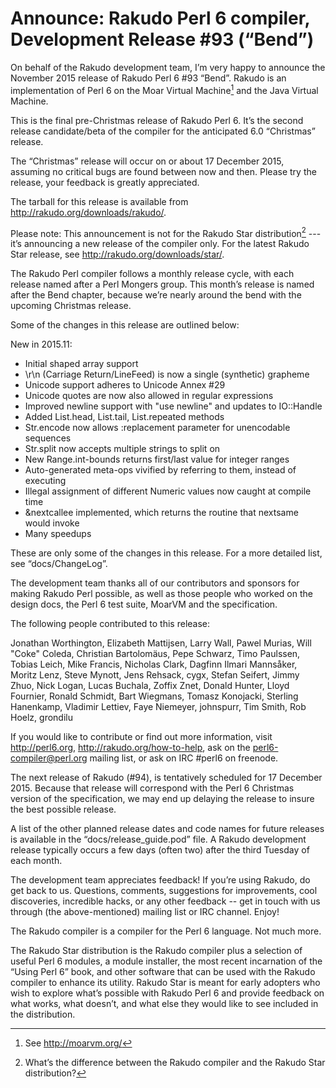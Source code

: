 # Announce: Rakudo Perl 6 compiler, Development Release #93 (“Bend”)

On behalf of the Rakudo development team, I’m very happy to announce the November
2015 release of Rakudo Perl 6 #93 “Bend”. Rakudo is an implementation of
Perl 6 on the Moar Virtual Machine[^1] and the Java Virtual Machine.

This is the final pre-Christmas release of Rakudo Perl 6. It’s the second
release candidate/beta of the compiler for the anticipated 6.0 “Christmas”
release.

The “Christmas” release will occur on or about 17 December 2015, assuming
no critical bugs are found between now and then. Please try the release,
your feedback is greatly appreciated.

The tarball for this release is available from <http://rakudo.org/downloads/rakudo/>.

Please note: This announcement is not for the Rakudo Star
distribution[^2] --- it’s announcing a new release of the compiler
only. For the latest Rakudo Star release, see
<http://rakudo.org/downloads/star/>.

The Rakudo Perl compiler follows a monthly release cycle, with each
release named after a Perl Mongers group. This month’s release is named after
the Bend chapter, because we’re nearly around the bend with the upcoming
Christmas release.

Some of the changes in this release are outlined below:

New in 2015.11:
   + Initial shaped array support
   + \r\n (Carriage Return/LineFeed) is now a single (synthetic) grapheme
   + Unicode support adheres to Unicode Annex #29
   + Unicode quotes are now also allowed in regular expressions
   + Improved newline support with "use newline" and updates to IO::Handle
   + Added List.head, List.tail, List.repeated methods
   + Str.encode now allows :replacement parameter for unencodable sequences
   + Str.split now accepts multiple strings to split on
   + New Range.int-bounds returns first/last value for integer ranges
   + Auto-generated meta-ops vivified by referring to them, instead of executing
   + Illegal assignment of different Numeric values now caught at compile time
   + &nextcallee implemented, which returns the routine that nextsame would invoke
   + Many speedups

These are only some of the changes in this release. For a more
detailed list, see “docs/ChangeLog”.

The development team thanks all of our contributors and sponsors for
making Rakudo Perl possible, as well as those people who worked on
the design docs, the Perl 6 test suite, MoarVM and the specification.

The following people contributed to this release:

Jonathan Worthington, Elizabeth Mattijsen, Larry Wall, Pawel Murias, Will "Coke" Coleda, Christian Bartolomäus, Pepe Schwarz, Timo Paulssen, Tobias Leich, Mike Francis, Nicholas Clark, Dagfinn Ilmari Mannsåker, Moritz Lenz, Steve Mynott, Jens Rehsack, cygx, Stefan Seifert, Jimmy Zhuo, Nick Logan, Lucas Buchala, Zoffix Znet, Donald Hunter, Lloyd Fournier, Ronald Schmidt, Bart Wiegmans, Tomasz Konojacki, Sterling Hanenkamp, Vladimir Lettiev, Faye Niemeyer, johnspurr, Tim Smith, Rob Hoelz, grondilu

If you would like to contribute or find out more information, visit
<http://perl6.org>, <http://rakudo.org/how-to-help>, ask on the
<perl6-compiler@perl.org> mailing list, or ask on IRC #perl6 on freenode.

The next release of Rakudo (#94), is tentatively scheduled for 17 December 2015.
Because that release will correspond with the Perl 6 Christmas version of
the specification, we may end up delaying the release to insure the
best possible release.

A list of the other planned release dates and code names for future
releases is available in the “docs/release_guide.pod” file. A Rakudo
development release typically occurs a few days (often two) after the
third Tuesday of each month.

The development team appreciates feedback! If you’re using Rakudo, do
get back to us. Questions, comments, suggestions for improvements, cool
discoveries, incredible hacks, or any other feedback -- get in touch with
us through (the above-mentioned) mailing list or IRC channel. Enjoy!

[^1]: See <http://moarvm.org/>

[^2]: What’s the difference between the Rakudo compiler and the Rakudo
Star distribution?

The Rakudo compiler is a compiler for the Perl 6 language.
Not much more.

The Rakudo Star distribution is the Rakudo compiler plus a selection
of useful Perl 6 modules, a module installer, the most recent
incarnation of the “Using Perl 6” book, and other software that can
be used with the Rakudo compiler to enhance its utility. Rakudo Star
is meant for early adopters who wish to explore what’s possible with
Rakudo Perl 6 and provide feedback on what works, what doesn’t, and
what else they would like to see included in the distribution.
